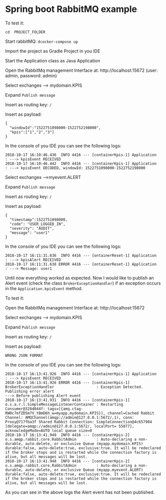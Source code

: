 # Spring boot RabbitMQ example

To test it:

`cd  PROJECT_FOLDER`

Start rabbitMQ: `dcocker-compose up`

Import the project as Gradle Project in you IDE

Start the Application class as Java Application

Open the RabbitMq management Interface at: http://localhost:15672  (user: admin, password: admin)

Select exchanges --> mydomain.KPIS

Expand `Publish message`

Insert as routing key: `/`

Insert as payload: 

```
{
  "windowId":"1522751098000-1522752198000",
  "kpis":["1","2","3"]
}
```

In the console of you IDE you can see the following logs:

```
2018-10-17 16:10:46.436  INFO 4416 --- [containerKpis-1] Application                              : ---> kpisEvent RECEIVED
2018-10-17 16:10:46.442  INFO 4416 --- [containerKpis-1] Application                              : ---> kpisEvent DECODED, windowId: 1522751098000-1522752198000
```

Select exchanges -->myevent.ALERT

Expand `Publish message`

Insert as routing key: `/`

Insert as payload: 

```
{
  "timestamp":1522751098000,
  "code": "USER_LOGGED_IN",
  "severity": "AUDIT",
  "message": "user1"
}
```

In the console of you IDE you can see the following logs:

```
2018-10-17 16:11:31.636  INFO 4416 --- [ontainerReset-1] Application                              : ---> kpisAlert RECEIVED
2018-10-17 16:11:31.638 ERROR 4416 --- [ontainerReset-1] Application                              : ---> Message: user1
```

Until now everything worked as expected. Now I would like to publish an Alert event (check the class `BrokerExceptionHandler`) if an exception occurs in the `Application.kpisEvent` method.

To test it:


Open the RabbitMq management Interface at: http://localhost:15672

Select exchanges --> mydomain.KPIS

Expand `Publish message`

Insert as routing key: `/`

Insert as payload: 

```
WRONG JSON FORMAT
```

In the console of you IDE you can see the following logs:

```
2018-10-17 16:13:41.926  INFO 4416 --- [containerKpis-1] Application                              : ---> kpisEvent RECEIVED
2018-10-17 16:13:41.926 ERROR 4416 --- [containerKpis-1] BrokerExceptionHandler                   : Exception Detected. Publishing error alert
---> Before publishing Alert event
2018-10-17 16:13:41.931  INFO 4416 --- [containerKpis-1] o.s.a.r.l.SimpleMessageListenerContainer : Restarting Consumer@328d044f: tags=[{amq.ctag-RW0c7mfZD5m7V_tBmD6h_w=myapp.mydomain.KPIS}], channel=Cached Rabbit Channel: AMQChannel(amqp://admin@127.0.0.1:5672/,1), conn: Proxy@717fba3f Shared Rabbit Connection: SimpleConnection@4c657904 [delegate=amqp://admin@127.0.0.1:5672/, localPort= 55877], acknowledgeMode=AUTO local queue size=0
2018-10-17 16:13:41.948  INFO 4416 --- [containerKpis-2] o.s.amqp.rabbit.core.RabbitAdmin         : Auto-declaring a non-durable, auto-delete, or exclusive Queue (myapp.mydomain.KPIS) durable:false, auto-delete:true, exclusive:true. It will be redeclared if the broker stops and is restarted while the connection factory is alive, but all messages will be lost.
2018-10-17 16:13:41.948  INFO 4416 --- [containerKpis-2] o.s.amqp.rabbit.core.RabbitAdmin         : Auto-declaring a non-durable, auto-delete, or exclusive Queue (myapp.myevent.ALERT) durable:false, auto-delete:true, exclusive:true. It will be redeclared if the broker stops and is restarted while the connection factory is alive, but all messages will be lost.
```

As you can see in the above logs the Alert event has not been published.



